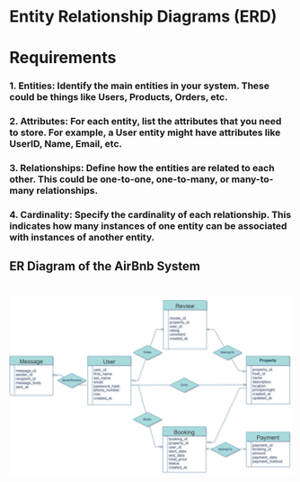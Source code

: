 # Entity Relationship Diagrams (ERD)
# Requirements
### 1. **Entities**: Identify the main entities in your system. These could be things like Users, Products, Orders, etc.
### 2. **Attributes**: For each entity, list the attributes that you need to store. For example, a User entity might have attributes like UserID, Name, Email, etc.
### 3. **Relationships**: Define how the entities are related to each other. This could be one-to-one, one-to-many, or many-to-many relationships.
### 4. **Cardinality**: Specify the cardinality of each relationship. This indicates how many instances of one entity can be associated with instances of another entity.

## ER Diagram of the AirBnb System
# ![ERD](./ERD.png)